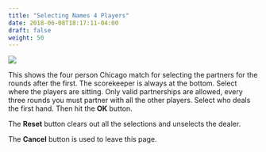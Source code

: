 ```yaml
---
title: "Selecting Names 4 Players"
date: 2018-06-08T18:17:11-04:00
draft: false
weight: 50
---
```


<div class="withBorder">

<img src="../../images/gen/Chicago/SelectNames4.png"/>

</div>

This shows the four person Chicago match for selecting the partners for the rounds after the first.  The scorekeeper is always at the bottom.  Select where the players are sitting.  Only valid partnerships are allowed, every three rounds you must partner with all the other players.  Select who deals the first hand.  Then hit the **OK** button.

The **Reset** button clears out all the selections and unselects the dealer.

The **Cancel** button is used to leave this page.
